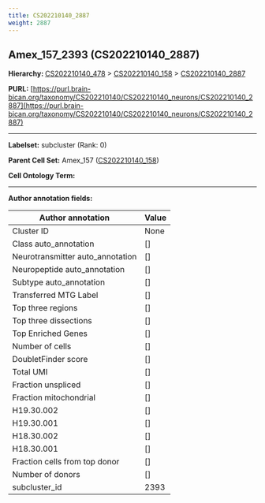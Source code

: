 ```yaml
---
title: CS202210140_2887
weight: 2887
---
```

## Amex_157_2393 (CS202210140_2887)
<b>Hierarchy: </b>
[CS202210140_478](../CS202210140_478) >
[CS202210140_158](../CS202210140_158) >
[CS202210140_2887](../CS202210140_2887)

**PURL:** [https://purl.brain-bican.org/taxonomy/CS202210140/CS202210140_neurons/CS202210140_2887](https://purl.brain-bican.org/taxonomy/CS202210140/CS202210140_neurons/CS202210140_2887)

---


**Labelset:** subcluster (Rank: 0)

**Parent Cell Set:** Amex_157 ([CS202210140_158](../CS202210140_158))



**Cell Ontology Term:** 

[MARKER GENES.]: #


---

[TRANSFERRED ANNOTATIONS.]: #


[AUTHOR ANNOTATION FIELDS.]: #


**Author annotation fields:**

| Author annotation | Value |
|-------------------|-------|
|Cluster ID|None|
|Class auto_annotation|[]|
|Neurotransmitter auto_annotation|[]|
|Neuropeptide auto_annotation|[]|
|Subtype auto_annotation|[]|
|Transferred MTG Label|[]|
|Top three regions|[]|
|Top three dissections|[]|
|Top Enriched Genes|[]|
|Number of cells|[]|
|DoubletFinder score|[]|
|Total UMI|[]|
|Fraction unspliced|[]|
|Fraction mitochondrial|[]|
|H19.30.002|[]|
|H19.30.001|[]|
|H18.30.002|[]|
|H18.30.001|[]|
|Fraction cells from top donor|[]|
|Number of donors|[]|
|subcluster_id|2393|
